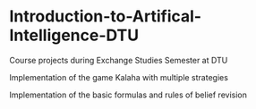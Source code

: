 # Introduction-to-Artifical-Intelligence-DTU
Course projects during Exchange Studies Semester at DTU

Implementation of the game Kalaha with multiple strategies 

Implementation of the basic formulas and rules of belief revision
